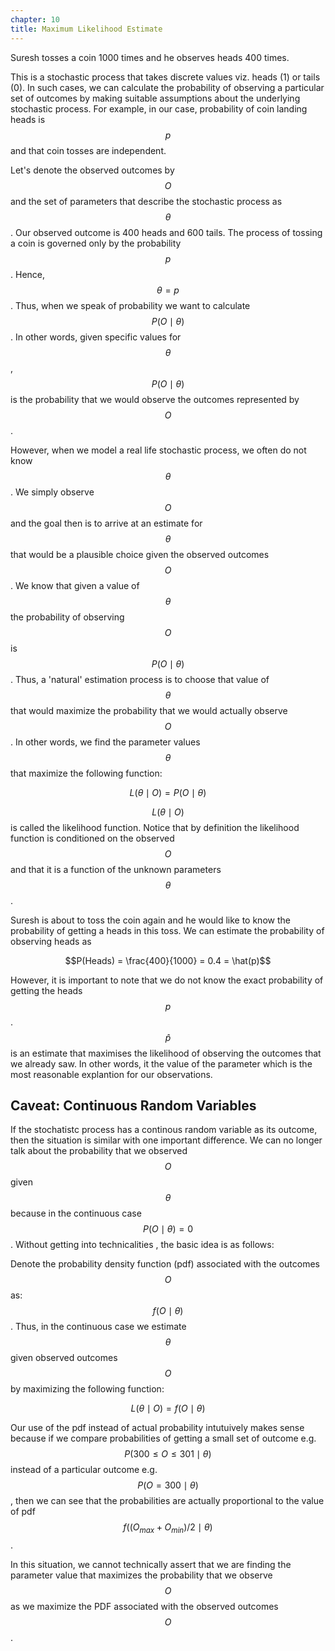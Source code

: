 ```yaml
---
chapter: 10
title: Maximum Likelihood Estimate
---
```

Suresh tosses a coin 1000 times and he observes heads 400 times.

This is a stochastic process that takes discrete values viz. heads (1) or tails 
(0). In such cases, we can calculate the probability of observing a particular 
set of outcomes by making suitable assumptions about the underlying stochastic 
process. For example, in our case, probability of coin landing heads is $$p$$ 
and that coin tosses are independent.

Let's denote the observed outcomes by $$O$$ and the set of parameters that 
describe the stochastic process as $$\theta$$. Our observed outcome is 400 
heads and 600 tails. The process of tossing a coin is governed only by the 
probability $$p$$. Hence, $$\theta = p$$. Thus, when we speak of probability 
we want to calculate $$P(O \mid \theta)$$. In other words, given specific 
values for $$\theta$$, $$P(O \mid \theta)$$ is the probability that we would 
observe the outcomes represented by $$O$$.

However, when we model a real life stochastic process, we often do not know 
$$\theta$$. We simply observe $$O$$ and the goal then is to arrive at an 
estimate for $$\theta$$ that would be a plausible choice given the observed 
outcomes $$O$$. We know that given a value of $$\theta$$ the probability of 
observing $$O$$ is $$P(O \mid \theta)$$. Thus, a 'natural' estimation process 
is to choose that value of $$\theta$$ that would maximize the probability that 
we would actually observe $$O$$. In other words, we find the parameter values 
$$\theta$$ that maximize the following function:

$$L(\theta \mid O) = P(O \mid \theta)$$

$$L(\theta \mid O)$$ is called the likelihood function. Notice that by 
definition the likelihood function is conditioned on the observed $$O$$ and 
that it is a function of the unknown parameters $$\theta$$.

Suresh is about to toss the coin again and he would like to know the 
probability of getting a heads in this toss. We can estimate the probability 
of observing heads as

$$P(Heads) = \frac{400}{1000} = 0.4 = \hat(p)$$

However, it is important to note that we do not know the exact probability of 
getting the heads $$p$$. $$\hat{p}$$ is an estimate that maximises the 
likelihood of observing the outcomes that we already saw. In other words, it 
the value of the parameter which is the most reasonable explantion for our 
observations.

## Caveat: Continuous Random Variables

If the stochatistc process has a continous random variable as its outcome, 
then the situation is similar with one important difference. We can no longer 
talk about the probability that we observed $$O$$ given $$\theta$$ because in 
the continuous case $$P(O \mid \theta)=0$$. Without getting into technicalities
, the basic idea is as follows:

Denote the probability density function (pdf) associated with the outcomes 
$$O$$ as: $$f(O \mid \theta)$$. Thus, in the continuous case we estimate 
$$\theta$$ given observed outcomes $$O$$ by maximizing the following function:

$$L(\theta \mid O)=f(O \mid \theta)$$

Our use of the pdf instead of actual probability intutuively makes sense 
because if we compare probabilities of getting a small set of outcome e.g. 
$$P(300 \leq O \leq 301 \mid \theta)$$ instead of a particular outcome e.g. 
$$P(O = 300 \mid \theta)$$, then we can see that the probabilities are 
actually proportional to the value of pdf 
$$f((O_{max} + O_{min})/2 \mid \theta)$$.

In this situation, we cannot technically assert that we are finding the 
parameter value that maximizes the probability that we observe $$O$$ as we 
maximize the PDF associated with the observed outcomes $$O$$.

